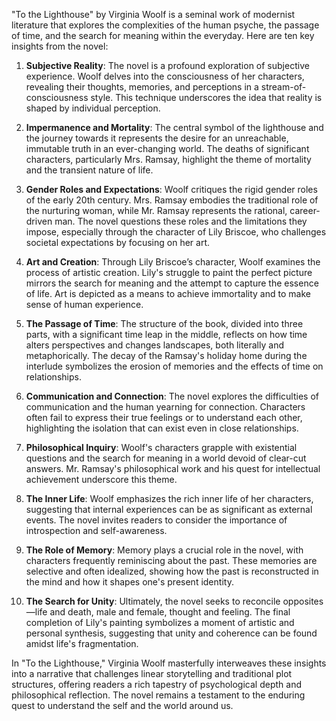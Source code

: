 "To the Lighthouse" by Virginia Woolf is a seminal work of modernist literature that explores the complexities of the human psyche, the passage of time, and the search for meaning within the everyday. Here are ten key insights from the novel:

1. **Subjective Reality**: The novel is a profound exploration of subjective experience. Woolf delves into the consciousness of her characters, revealing their thoughts, memories, and perceptions in a stream-of-consciousness style. This technique underscores the idea that reality is shaped by individual perception.

2. **Impermanence and Mortality**: The central symbol of the lighthouse and the journey towards it represents the desire for an unreachable, immutable truth in an ever-changing world. The deaths of significant characters, particularly Mrs. Ramsay, highlight the theme of mortality and the transient nature of life.

3. **Gender Roles and Expectations**: Woolf critiques the rigid gender roles of the early 20th century. Mrs. Ramsay embodies the traditional role of the nurturing woman, while Mr. Ramsay represents the rational, career-driven man. The novel questions these roles and the limitations they impose, especially through the character of Lily Briscoe, who challenges societal expectations by focusing on her art.

4. **Art and Creation**: Through Lily Briscoe’s character, Woolf examines the process of artistic creation. Lily's struggle to paint the perfect picture mirrors the search for meaning and the attempt to capture the essence of life. Art is depicted as a means to achieve immortality and to make sense of human experience.

5. **The Passage of Time**: The structure of the book, divided into three parts, with a significant time leap in the middle, reflects on how time alters perspectives and changes landscapes, both literally and metaphorically. The decay of the Ramsay's holiday home during the interlude symbolizes the erosion of memories and the effects of time on relationships.

6. **Communication and Connection**: The novel explores the difficulties of communication and the human yearning for connection. Characters often fail to express their true feelings or to understand each other, highlighting the isolation that can exist even in close relationships.

7. **Philosophical Inquiry**: Woolf's characters grapple with existential questions and the search for meaning in a world devoid of clear-cut answers. Mr. Ramsay's philosophical work and his quest for intellectual achievement underscore this theme.

8. **The Inner Life**: Woolf emphasizes the rich inner life of her characters, suggesting that internal experiences can be as significant as external events. The novel invites readers to consider the importance of introspection and self-awareness.

9. **The Role of Memory**: Memory plays a crucial role in the novel, with characters frequently reminiscing about the past. These memories are selective and often idealized, showing how the past is reconstructed in the mind and how it shapes one's present identity.

10. **The Search for Unity**: Ultimately, the novel seeks to reconcile opposites—life and death, male and female, thought and feeling. The final completion of Lily's painting symbolizes a moment of artistic and personal synthesis, suggesting that unity and coherence can be found amidst life's fragmentation.

In "To the Lighthouse," Virginia Woolf masterfully interweaves these insights into a narrative that challenges linear storytelling and traditional plot structures, offering readers a rich tapestry of psychological depth and philosophical reflection. The novel remains a testament to the enduring quest to understand the self and the world around us.